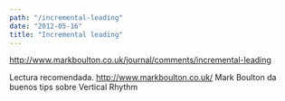 ```yaml
---
path: "/incremental-leading"
date: "2012-05-16"
title: "Incremental leading"
---
```

http://www.markboulton.co.uk/journal/comments/incremental-leading

Lectura recomendada. http://www.markboulton.co.uk/ Mark Boulton da buenos tips sobre Vertical Rhythm